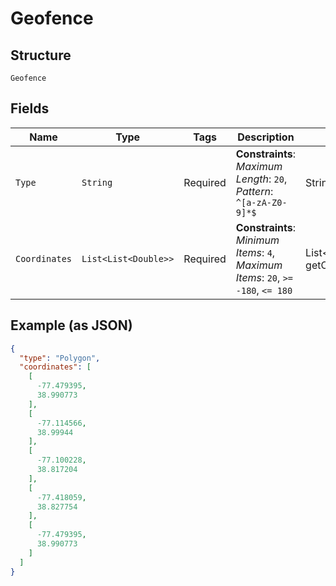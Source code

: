 
# Geofence

## Structure

`Geofence`

## Fields

| Name | Type | Tags | Description | Getter | Setter |
|  --- | --- | --- | --- | --- | --- |
| `Type` | `String` | Required | **Constraints**: *Maximum Length*: `20`, *Pattern*: `^[a-zA-Z0-9]*$` | String getType() | setType(String type) |
| `Coordinates` | `List<List<Double>>` | Required | **Constraints**: *Minimum Items*: `4`, *Maximum Items*: `20`, `>= -180`, `<= 180` | List<List<Double>> getCoordinates() | setCoordinates(List<List<Double>> coordinates) |

## Example (as JSON)

```json
{
  "type": "Polygon",
  "coordinates": [
    [
      -77.479395,
      38.990773
    ],
    [
      -77.114566,
      38.99944
    ],
    [
      -77.100228,
      38.817204
    ],
    [
      -77.418059,
      38.827754
    ],
    [
      -77.479395,
      38.990773
    ]
  ]
}
```

